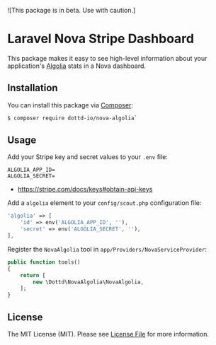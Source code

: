 

![This package is in beta. Use with caution.]

# Laravel Nova Stripe Dashboard

This package makes it easy to see high-level information about your application's [Algolia](https://algolia.com/) stats in a Nova dashboard.

## Installation

You can install this package via [Composer](https://getcomposer.org/):

```bash
$ composer require dottd-io/nova-algolia`
```

## Usage

Add your Stripe key and secret values to your `.env` file:

```
ALGOLIA_APP_ID=
ALGOLIA_SECRET=
```

* https://stripe.com/docs/keys#obtain-api-keys

Add a `algolia` element to your `config/scout.php` configuration file:

```php
'algolia' => [
    'id' => env('ALGOLIA_APP_ID', ''),
    'secret' => env('ALGOLIA_SECRET', ''),
],
```

Register the `NovaAlgolia` tool in `app/Providers/NovaServiceProvider`:

```php
public function tools()
{
    return [
        new \Dottd\NovaAlgolia\NovaAlgolia,
    ];
}
```

## License

The MIT License (MIT). Please see [License File](LICENSE.md) for more information.
